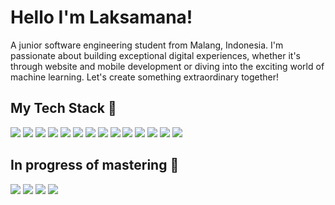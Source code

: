 # Hello I'm Laksamana!
A junior software engineering student from Malang, Indonesia. I'm passionate about building exceptional digital experiences, whether it's through website and mobile development or diving into the exciting world of machine learning. Let's create something extraordinary together!

## My Tech Stack 🔭
<div>
	 <img src="https://img.shields.io/badge/HTML5-E34F26?style=for-the-badge&logo=html5&logoColor=white">
	 <img src="https://img.shields.io/badge/CSS3-1572B6?style=for-the-badge&logo=css3&logoColor=white">
	 <img src="https://img.shields.io/badge/Sass-CC6699?style=for-the-badge&logo=sass&logoColor=white">
	 <img src="https://img.shields.io/badge/Bootstrap-563D7C?style=for-the-badge&logo=bootstrap&logoColor=white">
	 <img src="https://img.shields.io/badge/Tailwind_CSS-38B2AC?style=for-the-badge&logo=tailwind-css&logoColor=white">
	 <img src="https://img.shields.io/badge/JavaScript-323330?style=for-the-badge&logo=javascript&logoColor=F7DF1E">
	 <img src="https://img.shields.io/badge/React-20232A?style=for-the-badge&logo=react&logoColor=61DAFB">
	 <img src="https://img.shields.io/badge/typescript-%23007ACC.svg?style=for-the-badge&logo=typescript&logoColor=white">
	 <img src="https://img.shields.io/badge/next.js-000000?style=for-the-badge&logo=nextdotjs&logoColor=white">
	 <img src="https://img.shields.io/badge/PHP-777BB4?style=for-the-badge&logo=php&logoColor=white">
	 <img src="https://img.shields.io/badge/Laravel-FF2D20?style=for-the-badge&logo=laravel&logoColor=white">
	 <img src="https://img.shields.io/badge/MySQL-005C84?style=for-the-badge&logo=mysql&logoColor=white">
	 <img src="https://img.shields.io/badge/firebase-%23039BE5.svg?style=for-the-badge&logo=firebase">
	 <img src="https://img.shields.io/badge/React_Native-20232A?style=for-the-badge&logo=react&logoColor=61DAFB">
</div>


## In progress of mastering 🌱
<div>
	 <img src="https://img.shields.io/badge/Node.js-339933?style=for-the-badge&logo=nodedotjs&logoColor=white">
	 <img src="https://img.shields.io/badge/python-3670A0?style=for-the-badge&logo=python&logoColor=ffdd54">
	 <img src="https://img.shields.io/badge/dart-%230175C2.svg?style=for-the-badge&logo=dart&logoColor=white">
	 <img src="https://img.shields.io/badge/Flutter-%2302569B.svg?style=for-the-badge&logo=Flutter&logoColor=white">		
</div>




